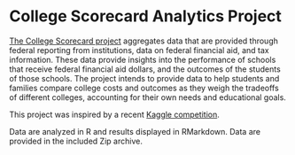# College Scorecard Analytics Project

[The College Scorecard project](https://collegescorecard.ed.gov) aggregates data that are provided through federal reporting from institutions, data on federal financial aid, and tax information.  These data provide insights into the performance of schools that receive federal financial aid dollars, and the outcomes of the students of those schools. The project intends to provide data to help students and families compare college costs and outcomes as they weigh the tradeoffs of different colleges, accounting for their own needs and educational goals.

This project was inspired by a recent [Kaggle competition](https://www.kaggle.com/kaggle/college-scorecard).

Data are analyzed in R and results displayed in RMarkdown.  Data are provided in the included Zip archive.
